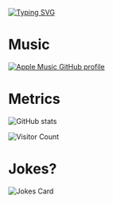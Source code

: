 [![Typing SVG](https://readme-typing-svg.herokuapp.com?center=true&lines=Hel++l+o+wo+o+++r+l+++++++++d;Rust;Dust;Guts)](https://git.io/typing-svg)

# Music

[![Apple Music GitHub profile](https://music-profile.rayriffy.com/theme/dark.svg?uid=001038.a8ac90bcc8c443628d9761c59fc860a8.0957)](https://github.com/rayriffy/apple-music-github-profile)

# Metrics

![GitHub stats](https://github-readme-stats.vercel.app/api?username=AwesomeIbex&count_private=true&show_icons=true&theme=cobalt)

![Visitor Count](https://profile-counter.glitch.me/AwesomeIbex/count.svg)

# Jokes?

![Jokes Card](https://readme-jokes.vercel.app/api)

